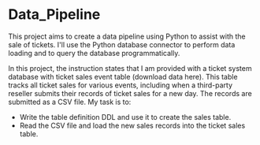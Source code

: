 # Data_Pipeline

This project aims to create a data pipeline using Python to assist with the sale of tickets. I'll use the Python database connector to perform data loading and to query the database programmatically.

In this project, the instruction states that I am provided with a ticket system database with ticket sales event
table (download data here). This table tracks all ticket sales for various events, including when
a third-party reseller submits their records of ticket sales for a new day. The records are
submitted as a CSV file. My task is to:
- Write the table definition DDL and use it to create the sales table.
- Read the CSV file and load the new sales records into the ticket sales table.
